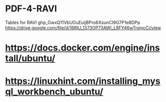 # PDF-4-RAVI
Tables for RAVI
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
https://drive.google.com/file/d/16RlU_1373OP73AWl_L8FY46wTrqiycCi/view



# https://docs.docker.com/engine/install/ubuntu/
# https://linuxhint.com/installing_mysql_workbench_ubuntu/

